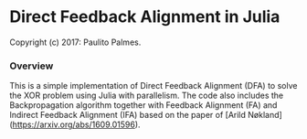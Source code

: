 Direct Feedback Alignment in Julia 
==================================
Copyright (c) 2017: Paulito Palmes.

### Overview

This is a simple implementation of Direct Feedback Alignment (DFA) to solve the XOR problem using Julia with parallelism. The code also includes the Backpropagation algorithm together with Feedback Alignment (FA) and Indirect Feedback Alignment (IFA) based on the paper of [Arild Nøkland] (https://arxiv.org/abs/1609.01596).
